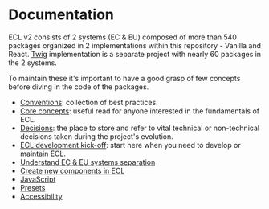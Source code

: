 # Documentation

ECL v2 consists of 2 systems (EC & EU) composed of more than 540 packages organized in 2 implementations within this repository - Vanilla and React. [Twig](https://github.com/ec-europa/ecl-twig) implementation is a separate project with nearly 60 packages in the 2 systems.

To maintain these it's important to have a good grasp of few concepts before diving in the code of the packages.

- [Conventions](./conventions/README.md): collection of best practices.
- [Core concepts](./core-concepts.md): useful read for anyone interested in the fundamentals of ECL.
- [Decisions](./decisions/README.md): the place to store and refer to vital technical or non-technical decisions taken during the project's evolution.
- [ECL development kick-off](./developers-start-here.md): start here when you need to develop or maintain ECL.
- [Understand EC & EU systems separation](./ec-eu-systems.md)
- [Create new components in ECL](./create-new-component.md)
- [JavaScript](./javascript.md)
- [Presets](./presets.md)
- [Accessibility](./accessibility.md)
